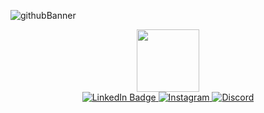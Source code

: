![githubBanner](https://user-images.githubusercontent.com/94828984/227313311-f593ca42-0b26-4a48-a02f-6d4c7097ff30.png)

<div id="header" align="center">
  <img src="https://media.giphy.com/media/qEqiI3Oq7vBkoE236M/giphy.gif" width="100"/>
</div>

<div id="badges" align = "center">
  <a href="https://www.linkedin.com/in/cesare-federico-sgaramella/">
    <img src="https://img.shields.io/badge/LinkedIn-blue?style=for-the-badge&logo=linkedin&logoColor=white" alt="LinkedIn Badge"/>
  </a>
  
  <a href='https://www.instagram.com/fede_rake/' target="_blank">
    <img alt='Instagram' src='https://img.shields.io/badge/Instagram-100000?style=for-the-badge&logo=Instagram&logoColor=FFFFFF&labelColor=FFA200&color=FEA001'/>
  </a>
  
  <a href='https://discord.gg/D22P4qr3DM' target="_blank">
    <img alt='Discord' src='https://img.shields.io/badge/Discord-100000?style=for-the-badge&logo=Discord&logoColor=FFFFFF&labelColor=017DFF&color=017DFF'/>
  </a>
</div>

 
